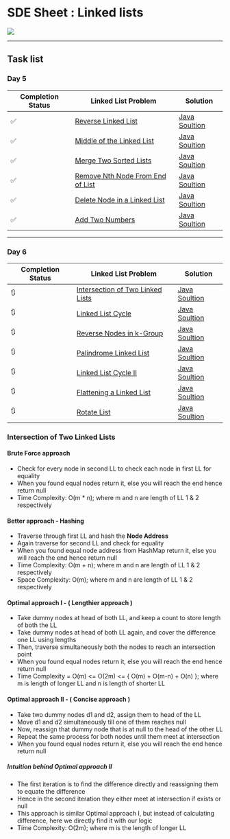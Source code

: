 # SDE Sheet : Linked lists

<p><img src="https://upload.wikimedia.org/wikipedia/commons/6/6d/Singly-linked-list.svg"></p>

<hr />

## Task list

### Day 5

| Completion Status | Linked List Problem | Solution |
| --- | --- | --- |
| ✅ | [Reverse Linked List](https://leetcode.com/problems/reverse-linked-list/) | [Java Soultion](./ReverseLL.java) |
| ✅ | [Middle of the Linked List](https://leetcode.com/problems/middle-of-the-linked-list/) | [Java Soultion](./MiddleOfLL.java) |
| ✅ | [Merge Two Sorted Lists](https://leetcode.com/problems/merge-two-sorted-lists/) | [Java Soultion](./MergeTwoSortedLists.java) |
| ✅ | [Remove Nth Node From End of List](https://leetcode.com/problems/remove-nth-node-from-end-of-list/submissions/) | [Java Soultion](./RemoveNthNodeFromEndofList.java)
| ✅ | [Delete Node in a Linked List](https://leetcode.com/problems/delete-node-in-a-linked-list/) | [Java Soultion](./DeleteNodeinaLinkedList.java) |
| ✅ | [Add Two Numbers](https://leetcode.com/problems/add-two-numbers/) | [Java Soultion](./AddTwoNumbers.java) |

---

### Day 6

| Completion Status | Linked List Problem | Solution |
| --- | --- | --- |
| 🔃 | [Intersection of Two Linked Lists](https://leetcode.com/problems/intersection-of-two-linked-lists/) | [Java Soultion]() |
| 🔃 | [Linked List Cycle](https://leetcode.com/problems/linked-list-cycle/) | [Java Soultion]() |
| 🔃 | [Reverse Nodes in k-Group](https://leetcode.com/problems/reverse-nodes-in-k-group/) | [Java Soultion]() |
| 🔃 | [Palindrome Linked List](https://leetcode.com/problems/palindrome-linked-list/) | [Java Soultion]() |
| 🔃 | [Linked List Cycle II](https://leetcode.com/problems/linked-list-cycle-ii/) | [Java Soultion]() |
| 🔃 | [Flattening a Linked List](https://practice.geeksforgeeks.org/problems/flattening-a-linked-list/1#) | [Java Soultion]() |
| 🔃 | [Rotate List](https://leetcode.com/problems/rotate-list/) | [Java Soultion]() |


### Intersection of Two Linked Lists

#### Brute Force approach

- Check for every node in second LL to check each node in first LL for equality
- When you found equal nodes return it, else you will reach the end hence return null
- Time Complexity: O(m * n); where m and n are length of LL 1 & 2 respectively

#### Better approach - Hashing

- Traverse through first LL and hash the **Node Address**
- Again traverse for second LL and check for equality
- When you found equal node address from HashMap return it, else you will reach the end hence return null
- Time Complexity: O(m + n); where m and n are length of LL 1 & 2 respectively
- Space Complexity: O(m); where m and n are length of LL 1 & 2 respectively

#### Optimal approach I - ( Lengthier approach )

- Take dummy nodes at head of both LL, and keep a count to store length of both the LL
- Take dummy nodes at head of both LL again, and cover the difference one LL using lengths
- Then, traverse simultaneously both the nodes to reach an intersection point
- When you found equal nodes return it, else you will reach the end hence return null
- Time Complexity = O(m) <= O(2m) <= { O(m) + O(m-n) + O(n) }; where m is length of longer LL and n is length of shorter LL

#### Optimal approach II - ( Concise approach )

- Take two dummy nodes d1 and d2, assign them to head of the LL
- Move d1 and d2 simultaneously till one of them reaches null
- Now, reassign that dummy node that is at null to the head of the other LL
- Repeat the same process for both nodes until them meet at intersection
- When you found equal nodes return it, else you will reach the end hence return null


##### Intuition behind Optimal approach II

- The first iteration is to find the difference directly and reassigning them to equate the difference
- Hence in the second iteration they either meet at intersection if exists or null
- This approach is similar Optimal approach I, but instead of calculating difference, here we directly find it with our logic
- Time Complexity: O(2m); where m is the length of longer LL

